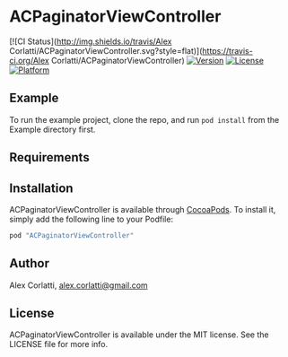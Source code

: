 # ACPaginatorViewController

[![CI Status](http://img.shields.io/travis/Alex Corlatti/ACPaginatorViewController.svg?style=flat)](https://travis-ci.org/Alex Corlatti/ACPaginatorViewController)
[![Version](https://img.shields.io/cocoapods/v/ACPaginatorViewController.svg?style=flat)](http://cocoapods.org/pods/ACPaginatorViewController)
[![License](https://img.shields.io/cocoapods/l/ACPaginatorViewController.svg?style=flat)](http://cocoapods.org/pods/ACPaginatorViewController)
[![Platform](https://img.shields.io/cocoapods/p/ACPaginatorViewController.svg?style=flat)](http://cocoapods.org/pods/ACPaginatorViewController)

## Example

To run the example project, clone the repo, and run `pod install` from the Example directory first.

## Requirements

## Installation

ACPaginatorViewController is available through [CocoaPods](http://cocoapods.org). To install
it, simply add the following line to your Podfile:

```ruby
pod "ACPaginatorViewController"
```

## Author

Alex Corlatti, alex.corlatti@gmail.com

## License

ACPaginatorViewController is available under the MIT license. See the LICENSE file for more info.
